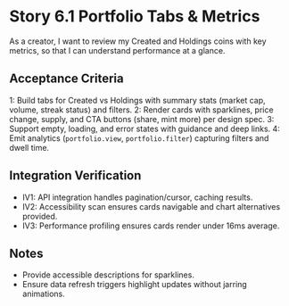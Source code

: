 # Story 6.1 Portfolio Tabs & Metrics

As a creator,
I want to review my Created and Holdings coins with key metrics,
so that I can understand performance at a glance.

## Acceptance Criteria
1: Build tabs for Created vs Holdings with summary stats (market cap, volume, streak status) and filters.
2: Render cards with sparklines, price change, supply, and CTA buttons (share, mint more) per design spec.
3: Support empty, loading, and error states with guidance and deep links.
4: Emit analytics (`portfolio.view`, `portfolio.filter`) capturing filters and dwell time.

## Integration Verification
- IV1: API integration handles pagination/cursor, caching results.
- IV2: Accessibility scan ensures cards navigable and chart alternatives provided.
- IV3: Performance profiling ensures cards render under 16ms average.

## Notes
- Provide accessible descriptions for sparklines.
- Ensure data refresh triggers highlight updates without jarring animations.
